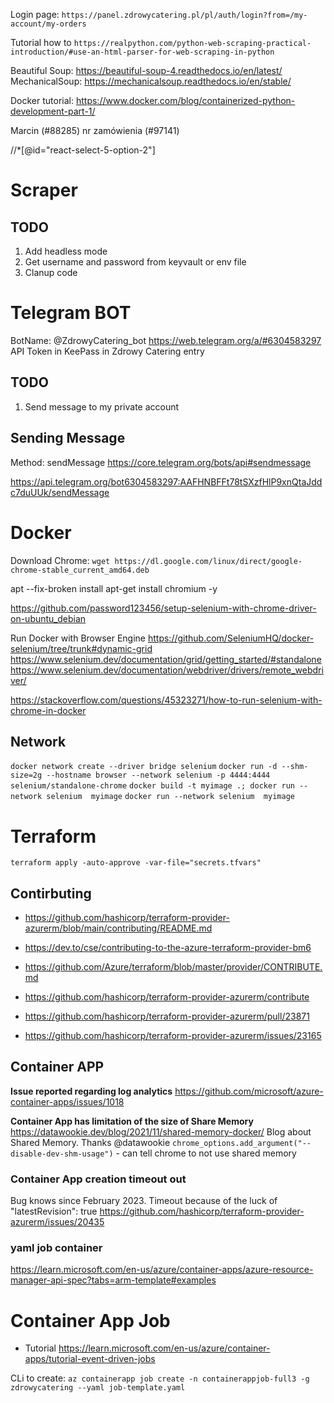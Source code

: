 Login page: `https://panel.zdrowycatering.pl/pl/auth/login?from=/my-account/my-orders`

Tutorial how to `https://realpython.com/python-web-scraping-practical-introduction/#use-an-html-parser-for-web-scraping-in-python`


Beautiful Soup: https://beautiful-soup-4.readthedocs.io/en/latest/
MechanicalSoup: https://mechanicalsoup.readthedocs.io/en/stable/

Docker tutorial: https://www.docker.com/blog/containerized-python-development-part-1/


Marcin (#88285) nr zamówienia (#97141)

//*[@id="react-select-5-option-2"]



# Scraper
## TODO
1. Add headless mode
2. Get username and password from keyvault or env file
3. Clanup code


# Telegram BOT
BotName: @ZdrowyCatering_bot
https://web.telegram.org/a/#6304583297
API Token in KeePass in Zdrowy Catering entry

## TODO
1. Send message to my private account


## Sending Message
Method: sendMessage
https://core.telegram.org/bots/api#sendmessage

https://api.telegram.org/bot6304583297:AAFHNBFFt78tSXzfHlP9xnQtaJddc7duUUk/sendMessage

# Docker
Download Chrome: `wget https://dl.google.com/linux/direct/google-chrome-stable_current_amd64.deb`

apt --fix-broken install
apt-get install chromium -y

https://github.com/password123456/setup-selenium-with-chrome-driver-on-ubuntu_debian

Run Docker with Browser Engine
https://github.com/SeleniumHQ/docker-selenium/tree/trunk#dynamic-grid
https://www.selenium.dev/documentation/grid/getting_started/#standalone
https://www.selenium.dev/documentation/webdriver/drivers/remote_webdriver/

https://stackoverflow.com/questions/45323271/how-to-run-selenium-with-chrome-in-docker




## Network
`docker network create --driver bridge selenium`
`docker run -d --shm-size=2g --hostname browser --network selenium -p 4444:4444 selenium/standalone-chrome`
`docker build -t myimage .; docker run --network selenium  myimage`
`docker run --network selenium  myimage`


# Terraform
`terraform apply -auto-approve -var-file="secrets.tfvars"`

## Contirbuting
- https://github.com/hashicorp/terraform-provider-azurerm/blob/main/contributing/README.md
- https://dev.to/cse/contributing-to-the-azure-terraform-provider-bm6
- https://github.com/Azure/terraform/blob/master/provider/CONTRIBUTE.md
- https://github.com/hashicorp/terraform-provider-azurerm/contribute

- https://github.com/hashicorp/terraform-provider-azurerm/pull/23871
- https://github.com/hashicorp/terraform-provider-azurerm/issues/23165

## Container APP
**Issue reported regarding log analytics**
https://github.com/microsoft/azure-container-apps/issues/1018

**Container App has limitation of the size of Share Memory**
https://datawookie.dev/blog/2021/11/shared-memory-docker/
Blog about Shared Memory. Thanks @datawookie
`chrome_options.add_argument("--disable-dev-shm-usage")` - can tell chrome to not use shared memory

### Container App creation timeout out
Bug knows since February 2023. Timeout because of the luck of "latestRevision": true
https://github.com/hashicorp/terraform-provider-azurerm/issues/20435

### yaml job container
https://learn.microsoft.com/en-us/azure/container-apps/azure-resource-manager-api-spec?tabs=arm-template#examples


# Container App Job
- Tutorial https://learn.microsoft.com/en-us/azure/container-apps/tutorial-event-driven-jobs

CLi to create: `az containerapp job create -n containerappjob-full3 -g zdrowycatering --yaml job-template.yaml`